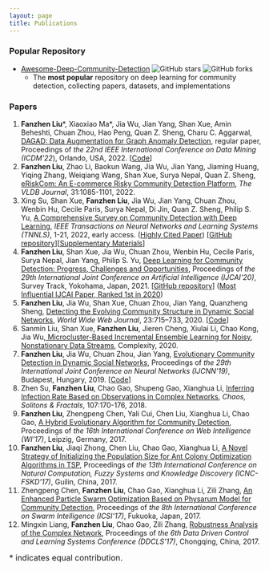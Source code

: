 ```yaml
---
layout: page
title: Publications
---
```


### Popular Repository
* [Awesome-Deep-Community-Detection](https://github.com/FanzhenLiu/Awesome-Deep-Community-Detection) ![GitHub stars](https://img.shields.io/github/stars/FanzhenLiu/awesome-deep-community-detection?color=yellow&label=Stars) ![GitHub forks](https://img.shields.io/github/forks/FanzhenLiu/awesome-deep-community-detection?color=blue&label=Forks) 
  - The **most popular** repository on deep learning for community detection, collecting papers, datasets, and implementations

### Papers
1. **Fanzhen Liu**\*, Xiaoxiao Ma\*, Jia Wu, Jian Yang, Shan Xue, Amin Beheshti, Chuan Zhou, Hao Peng, Quan Z. Sheng, Charu C. Aggarwal, [DAGAD: Data Augmentation for Graph Anomaly Detection](https://arxiv.org/pdf/2210.09766.pdf), regular paper, Proceedings of *the 22nd IEEE International Conference
on Data Mining (ICDM'22*), Orlando, USA, 2022. [[Code](https://github.com/FanzhenLiu/DAGAD)]
2. **Fanzhen Liu**, Zhao Li, Baokun Wang, Jia Wu, Jian Yang, Jiaming Huang, Yiqing Zhang, Weiqiang Wang, Shan Xue, Surya Nepal, Quan Z. Sheng, [eRiskCom: An E-commerce Risky Community Detection Platform](https://doi.org/10.1007/s00778-021-00723-z), *The VLDB Journal*, 31:1085-1101, 2022.
3. Xing Su, Shan Xue, **Fanzhen Liu**, Jia Wu, Jian Yang, Chuan Zhou, Wenbin Hu, Cecile Paris, Surya Nepal, Di Jin, Quan Z. Sheng, Philip S. Yu, [A Comprehensive Survey on Community Detection with Deep Learning](https://ieeexplore.ieee.org/document/9732192), *IEEE Transactions on Neural Networks and Learning Systems (TNNLS)*, 1-21, 2022, early access. ([Highly Cited Paper](https://www.webofscience.com/wos/woscc/full-record/WOS:000767842400001)) [[GitHub repository](https://github.com/FanzhenLiu/Awesome-Deep-Community-Detection)][[Supplementary Materials](https://ieeexplore.ieee.org/ielx7/5962385/6104215/9732192/supp1-3137396.pdf?arnumber=9732192)]
4. **Fanzhen Liu**, Shan Xue, Jia Wu, Chuan Zhou, Wenbin Hu, Cecile Paris, Surya Nepal, Jian Yang, Philip S. Yu, [Deep Learning for Community Detection: Progress, Challenges and Opportunities](https://www.ijcai.org/Proceedings/2020/0693.pdf), Proceedings of *the 29th International Joint Conference on Artificial Intelligence (IJCAI'20)*, Survey Track, Yokohama, Japan, 2021. [[GitHub repository](https://github.com/FanzhenLiu/Awesome-Deep-Community-Detection)] ([Most Influential IJCAI Paper, Ranked 1st in 2020](https://www.paperdigest.org/2023/01/most-influential-ijcai-papers-2023-01/))
5. **Fanzhen Liu**, Jia Wu, Shan Xue, Chuan Zhou, Jian Yang, Quanzheng Sheng, [Detecting the Evolving Community Structure in Dynamic Social Networks](https://link.springer.com/article/10.1007/s11280-019-00710-z), *World Wide Web Journal*, 23:715–733, 2020. [[Code](https://github.com/FanzhenLiu/DECS)]
6. Sanmin Liu, Shan Xue, **Fanzhen Liu**, Jieren Cheng, Xiulai Li, Chao Kong, Jia Wu,[ Microcluster-Based Incremental Ensemble Learning for Noisy, Nonstationary Data Streams](https://www.hindawi.com/journals/complexity/2020/6147378/), Complexity, 2020.
7. **Fanzhen Liu**, Jia Wu, Chuan Zhou, Jian Yang, [Evolutionary Community Detection in Dynamic Social Networks](https://ieeexplore.ieee.org/document/8852006), Proceedings of *the 29th International Joint Conference on Neural Networks (IJCNN'19)*, Budapest, Hungary, 2019. [[Code](https://github.com/FanzhenLiu/ECD)]
8. Zhen Su, **Fanzhen Liu**, Chao Gao, Shupeng Gao, Xianghua Li, [Inferring Infection Rate Based on Observations in Complex Networks](https://www.sciencedirect.com/science/article/pii/S0960077917305374),  *Chaos, Solitons & Fractals*, 107:170-176, 2018.
9. **Fanzhen Liu**, Zhengpeng Chen, Yali Cui, Chen Liu, Xianghua Li, Chao Gao, [A Hybrid Evolutionary Algorithm for Community Detection](https://dl.acm.org/citation.cfm?id=3106477), Proceedings of *the 16th International Conference on Web Intelligence (WI'17)*, Leipzig, Germany, 2017.
10. **Fanzhen Liu**, Jiaqi Zhong, Chen Liu, Chao Gao, Xianghua Li, [A Novel Strategy of Initializing the Population Size for Ant Colony Optimization Algorithms in TSP](https://ieeexplore.ieee.org/document/8393166), Proceedings of *the 13th International Conference on Natural Computation, Fuzzy Systems and Knowledge Discovery (ICNC-FSKD'17)*, Guilin, China, 2017.
11. Zhengpeng Chen, **Fanzhen Liu**, Chao Gao, Xianghua Li, Zili Zhang, [An Enhanced Particle Swarm Optimization Based on Physarum Model for Community Detection](https://link.springer.com/chapter/10.1007/978-3-319-61833-3_11), Proceedings of *the 8th International Conference on Swarm Intelligence (ICSI'17)*, Fukuoka, Japan, 2017.
12. Mingxin Liang, **Fanzhen Liu**, Chao Gao, Zili Zhang, [Robustness Analysis of the Complex Network](https://ieeexplore.ieee.org/document/8068147), Proceedings of *the 6th Data Driven Control and Learning Systems Conference (DDCLS'17)*, Chongqing, China, 2017.

<font size=3>* indicates equal contribution.</font>   
